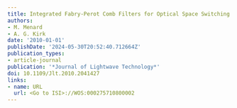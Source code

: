 ```yaml
---
title: Integrated Fabry-Perot Comb Filters for Optical Space Switching
authors:
- M. Menard
- A. G. Kirk
date: '2010-01-01'
publishDate: '2024-05-30T20:52:40.712664Z'
publication_types:
- article-journal
publication: '*Journal of Lightwave Technology*'
doi: 10.1109/Jlt.2010.2041427
links:
- name: URL
  url: <Go to ISI>://WOS:000275710800002
---
```

